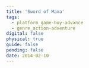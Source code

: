 ```yaml
---
title: 'Sword of Mana'
tags:
  - platform_game-boy-advance
  - genre_action-adventure
digital: false
physical: true
guide: false
pending: false
date: 2014-02-10
---
```

